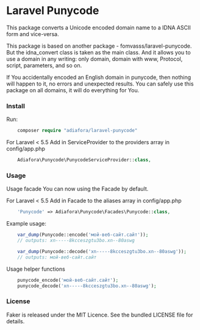 Laravel Punycode
=====================

This package converts a Unicode encoded domain name to a IDNA ASCII form and vice-versa.

This package is based on another package - fomvasss/laravel-punycode. But the idna_convert class is taken as the main class. And it allows you to use a domain in any writing: only domain, domain with www, Protocol, script, parameters, and so on. 

If You accidentally encoded an English domain in punycode, then nothing will happen to it, no errors and unexpected results. You can safely use this package on all domains, it will do everything for You.

### Install
Run:
```php
    composer require "adiafora/laravel-punycode"
```
For Laravel < 5.5 Add in ServiceProvider to the providers array in config/app.php
```php
    Adiafora\Punycode\PunycodeServiceProvider::class,
```

### Usage
Usage facade
You can now using the Facade by default.

For Laravel < 5.5 Add in Facade to the aliases array in config/app.php
```php
    'Punycode' => Adiafora\Punycode\Facades\Punycode::class,
```

Example usage:

```php
    var_dump(Punycode::encode('мой-веб-сайт.сайт'));
    // outputs: xn-----8kcceszgtu3bo.xn--80aswg

    var_dump(Punycode::decode('xn-----8kcceszgtu3bo.xn--80aswg'));
    // outputs: мой-веб-сайт.сайт
```
Usage helper functions

```php
    punycode_encode('мой-веб-сайт.сайт');
    punycode_decode('xn-----8kcceszgtu3bo.xn--80aswg');
```

### License
Faker is released under the MIT Licence. See the bundled LICENSE file for details.

